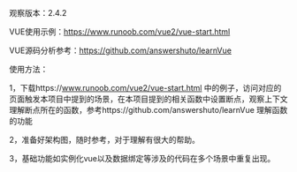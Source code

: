 观察版本：2.4.2

VUE使用示例：https://www.runoob.com/vue2/vue-start.html

VUE源码分析参考：https://github.com/answershuto/learnVue

使用方法：

1，下载https://www.runoob.com/vue2/vue-start.html 中的例子，访问对应的页面触发本项目中提到的场景，在本项目提到的相关函数中设置断点，观察上下文理解断点所在的函数，参考https://github.com/answershuto/learnVue 理解函数的功能

2，准备好架构图，随时参考，对于理解有很大的帮助。

3，基础功能如实例化vue以及数据绑定等涉及的代码在多个场景中重复出现。
